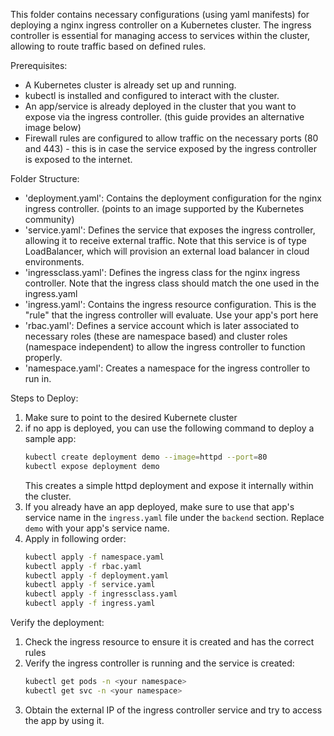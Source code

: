 This folder contains necessary configurations (using yaml manifests) for deploying a nginx ingress controller on a Kubernetes cluster. 
The ingress controller is essential for managing access to services within the cluster, allowing to route traffic based on defined rules.

Prerequisites:
- A Kubernetes cluster is already set up and running.
- kubectl is installed and configured to interact with the cluster.
- An app/service is already deployed in the cluster that you want to expose via the ingress controller. (this guide provides an alternative image below)
- Firewall rules are configured to allow traffic on the necessary ports (80 and 443) - this is in case the service exposed by the ingress controller is exposed to the internet.

Folder Structure:
- 'deployment.yaml': Contains the deployment configuration for the nginx ingress controller. (points to an image supported by the Kubernetes community)
- 'service.yaml': Defines the service that exposes the ingress controller, allowing it to receive external traffic. Note that this service is of type LoadBalancer, which will provision an external load balancer in cloud environments.
- 'ingressclass.yaml': Defines the ingress class for the nginx ingress controller. Note that the ingress class should match the one used in the ingress.yaml
- 'ingress.yaml': Contains the ingress resource configuration. This is the "rule" that the ingress controller will evaluate. Use your app's port here
- 'rbac.yaml': Defines a service account which is later associated to necessary roles (these are namespace based) and cluster roles (namespace independent) to allow the ingress controller to function properly.
- 'namespace.yaml': Creates a namespace for the ingress controller to run in.

Steps to Deploy:
1. Make sure to point to the desired Kubernete cluster
2. if no app is deployed, you can use the following command to deploy a sample app:
    ```bash
    kubectl create deployment demo --image=httpd --port=80
    kubectl expose deployment demo
    ```
   This creates a simple httpd deployment and expose it internally within the cluster.
3. If you already have an app deployed, make sure to use that app's service name in the `ingress.yaml` file under the `backend` section. Replace `demo` with your app's service name.
4. Apply in following order:
    ```bash
    kubectl apply -f namespace.yaml
    kubectl apply -f rbac.yaml
    kubectl apply -f deployment.yaml
    kubectl apply -f service.yaml
    kubectl apply -f ingressclass.yaml
    kubectl apply -f ingress.yaml
    ```
Verify the deployment:
1. Check the ingress resource to ensure it is created and has the correct rules
2. Verify the ingress controller is running and the service is created:
    ```bash
    kubectl get pods -n <your namespace>
    kubectl get svc -n <your namespace>
    ```
3. Obtain the external IP of the ingress controller service and try to access the app by using it.
